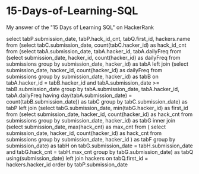 # 15-Days-of-Learning-SQL
My answer of the "15 Days of Learning SQL" on HackerRank


select tabP.submission_date, tabP.hack_id_cnt, tabQ.first_id, hackers.name </br>
from
(select tabC.submission_date, count(tabC.hacker_id) as hack_id_cnt
from
(select tabA.submission_date, tabA.hacker_id, tabA.dailyFreq
from
(select submission_date, hacker_id, count(hacker_id) as dailyFreq from submissions
group by submission_date, hacker_id) as tabA
left join
(select submission_date, hacker_id, count(hacker_id) as dailyFreq from submissions
group by submission_date, hacker_id) as tabB
on tabA.hacker_id = tabB.hacker_id and tabA.submission_date >= tabB.submission_date
group by tabA.submission_date, tabA.hacker_id, tabA.dailyFreq
having day(tabA.submission_date) = count(tabB.submission_date)) as tabC
group by tabC.submission_date) as tabP
left join
(select tabG.submission_date, min(tabG.hacker_id) as first_id
from
(select submission_date, hacker_id, count(hacker_id) as hack_cnt
from submissions
group by submission_date, hacker_id) as tabG
inner join
(select submission_date, max(hack_cnt) as max_cnt
from
(
select submission_date, hacker_id, count(hacker_id) as hack_cnt
from submissions
group by submission_date, hacker_id
) as tabF
group by submission_date) as tabH
on tabG.submission_date = tabH.submission_date and tabG.hack_cnt = tabH.max_cnt
group by tabG.submission_date) as tabQ
using(submission_date)
left join
hackers
on tabQ.first_id = hackers.hacker_id
order by tabP.submission_date

